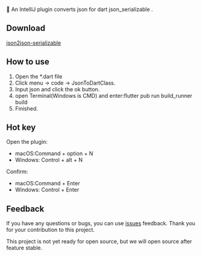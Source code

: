 🎉 An IntelliJ plugin converts json for dart json_serializable .

## Download
[json2json-serializable](https://plugins.jetbrains.com/plugin/12755-json2json-serializable)

## How to use
1. Open the *.dart file
2. Click menu -> code -> JsonToDartClass.
3. Input json and click the ok button.
4. open Terminal(Windows is CMD) and enter:flutter pub run build_runner build
5. Finished.

## Hot key

Open the plugin:
- macOS:Command + option + N
- Windows: Control + alt + N

Confirm:
- macOS:Command + Enter
- Windows: Control + Enter

## Feedback

If you have any questions or bugs, you can use [issues](https://github.com/liujingtech/IntelliJ-Json2json_serializable/issues) feedback. Thank you for your contribution to this project.

This project is not yet ready for open source, but we will open source after feature stable.
